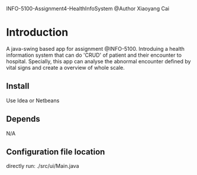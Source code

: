 
INFO-5100-Assignment4-HealthInfoSystem
@Author Xiaoyang Cai

# Introduction
A java-swing based app for assignment @INFO-5100.
Introduing a health information system that can do 'CRUD' of patient and their encounter to hospital.
Specially, this app can analyse the abnormal encounter defined by vital signs and create a overview of whole scale.

## Install
Use Idea or Netbeans

## Depends
N/A

## Configuration file location
directly run: ./src/ui/Main.java
